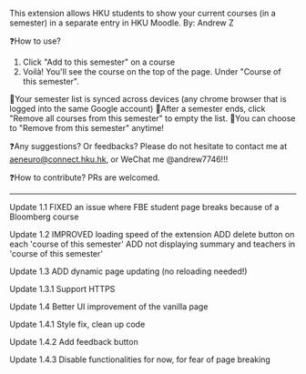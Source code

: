 This extension allows HKU students to show your current courses (in a semester) in a separate entry in HKU Moodle. 
By: Andrew Z

❓How to use?

1. Click "Add to this semester" on a course
2. Voilà! You'll see the course on the top of the page. Under "Course of this semester".

🎉Your semester list is synced across devices (any chrome browser that is logged into the same Google account)
🎉After a semester ends, click "Remove all courses from this semester" to empty the list.
🎉You can choose to "Remove from this semester" anytime!


❓Any suggestions? Or feedbacks? Please do not hesitate to contact me at aeneuro@connect.hku.hk, or WeChat me @andrew7746!!!

❓How to contribute?
PRs are welcomed.

----------------------
Update 1.1
FIXED an issue where FBE student page breaks because of a Bloomberg course

Update 1.2
IMPROVED loading speed of the extension
ADD delete button on each 'course of this semester'
ADD not displaying summary and teachers in 'course of this semester'

Update 1.3
ADD dynamic page updating (no reloading needed!)

Update 1.3.1
Support HTTPS

Update 1.4
Better UI improvement of the vanilla page

Update 1.4.1
Style fix, clean up code

Update 1.4.2
Add feedback button

Update 1.4.3
Disable functionalities for now, for fear of page breaking